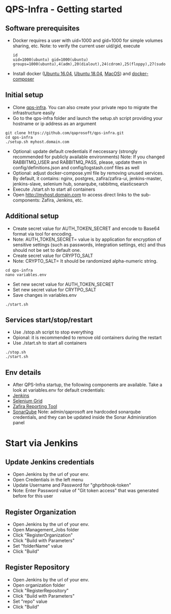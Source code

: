 # QPS-Infra - Getting started
## Software prerequisites
* Docker requires a user with uid=1000 and gid=1000 for simple volumes sharing, etc.
  Note: to verify the current user uid/gid, execute
  ```
  id
  uid=1000(ubuntu) gid=1000(ubuntu) groups=1000(ubuntu),4(adm),20(dialout),24(cdrom),25(floppy),27(sudo),29(audio),30(dip),44(video),46(plugdev),102(netdev),999(docker
  ```
* Install docker ([Ubuntu 16.04](http://www.techrepublic.com/article/how-to-install-docker-on-ubuntu-16-04/), [Ubuntu 18.04](https://www.digitalocean.com/community/tutorials/how-to-install-and-use-docker-on-ubuntu-18-04), [MacOS](https://pilsniak.com/how-to-install-docker-on-mac-os-using-brew/)) and [docker-composer](https://docs.docker.com/compose/install/#install-compose)


## Initial setup
* Clone [qps-infra](https://github.com/qaprosoft/qps-infra). You can also create your private repo to migrate the infrastructure easily
* Go to the qps-infra folder and launch the setup.sh script providing your hostname or ip address as an argument
```
git clone https://github.com/qaprosoft/qps-infra.git
cd qps-infra
./setup.sh myhost.domain.com
```
* Optional: update default credentials if neccessary (strongly recommended for publicly available environments)
  Note: If you changed RABBITMQ_USER and RABBITMQ_PASS, please, update them in config/definitions.json and config/logstash.conf files as well
* Optional: adjust docker-compose.yml file by removing unused services. By default, it contains:
  nginx, postgres, zafira/zafira-ui, jenkins-master, jenkins-slave, selenium hub, sonarqube, rabbitmq, elasticsearch
* Execute ./start.sh to start all containers
* Open http://myhost.domain.com to access direct links to the sub-components: Zafira, Jenkins, etc.

## Additional setup
* Create secret value for AUTH_TOKEN_SECRET and encode to Base64 format via tool for encoding. 
* Note: AUTH_TOKEN_SECRET= value is by application for encryption of sensitive settings (such as passwords, integration settings, etc) and thus should not be set to default one.
* Create secret value for CRYPTO_SALT
* Note: CRYPTO_SALT= It should be randomized alpha-numeric string.

```
cd qps-infra
nano variables.env
```
* Set new secret value for AUTH_TOKEN_SECRET
* Set new secret value for CRYTPO_SALT
* Save changes in variables.env

```
./start.sh
```


## Services start/stop/restart
* Use ./stop.sh script to stop everything
* Opional: it is recommended to remove old containers during the restart
* Use ./start.sh to start all containers
```
./stop.sh
./start.sh
```

## Env details
* After QPS-Infra startup, the following components are available. Take a look at variables.env for default credentials:
* [Jenkins](http://demo.qaprosoft.com/jenkins)
* [Selenium Grid](http://demo.qaprosoft.com/grid/console)
* [Zafira Reporting Tool](http://demo.qaprosoft.com/zafira)
* [SonarQube](http://demo.qaprosoft.com/sonarqube)
  Note: admin/qaprosoft are hardcoded sonarqube credentials, and they can be updated inside the Sonar Adminisration panel
  
# Start via Jenkins

## Update Jenkins credentials 
* Open Jenkins by the url of your env.
* Open Credentials in the left menu
* Update Username and Password for "ghprbhook-token"
* Note: Enter Password value of "Git token access" that was generated before for this user

## Register Organization
* Open Jenkins by the url of your env.
* Open Management_Jobs folder
* Click "RegisterOrganization"
* Click "Build with Parameters"
* Set "folderName" value
* Click "Build"

## Register Repository
* Open Jenkins by the url of your env.
* Open organization folder
* Click "RegisterRepository"
* Click "Build with Parameters"
* Set "repo" value 
* Click "Build"

